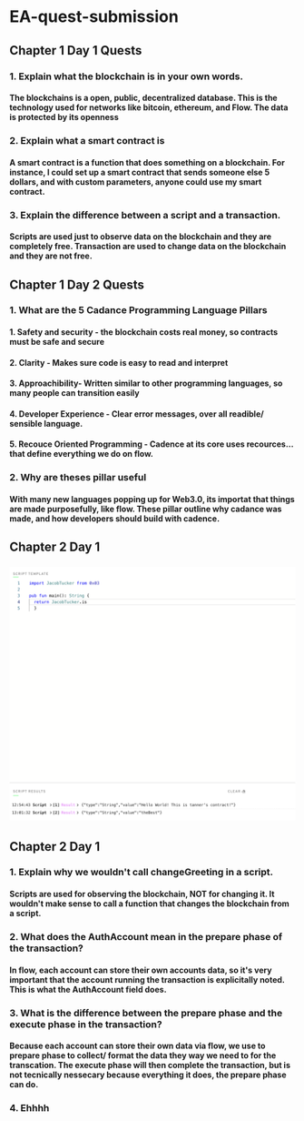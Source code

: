 # EA-quest-submission
## Chapter 1 Day 1 Quests
### 1. Explain what the blockchain is in your own words.
#### The blockchains is a open, public, decentralized database. This is the technology used for networks like bitcoin, ethereum, and Flow. The data is protected by its openness
### 2. Explain what a smart contract is
#### A smart contract is a function that does something on a blockchain. For instance, I could set up a smart contract that sends someone else 5 dollars, and with custom parameters, anyone could use my smart contract.
### 3. Explain the difference between a script and a transaction.
#### Scripts are used just to observe data on the blockchain and they are completely free. Transaction are used to change data on the blockchain and they are not free.
## Chapter 1 Day 2 Quests
### 1. What are the 5 Cadance Programming Language Pillars
#### 1. Safety and security - the blockchain costs real money, so contracts must be safe and secure
#### 2. Clarity - Makes sure code is easy to read and interpret
#### 3. Approachibility- Written similar to other programming languages, so many people can transition easily
#### 4. Developer Experience - Clear error messages, over all readible/ sensible language.
#### 5. Recouce Oriented Programming - Cadence at its core uses recources... that define everything we do on flow. 
### 2. Why are theses pillar useful
#### With many new languages popping up for Web3.0, its importat that things are made purposefully, like flow. These pillar outline why cadance was made, and how developers should build with cadence.
## Chapter 2 Day 1
### ![JacobTuckerImage](https://github.com/tanneruzzell/EA-quest-submission/blob/6ab19c76a4f64cee121744cae43ac616d2b7aa9d/Screen%20Shot%202022-05-08%20at%201.01.53%20PM.png)
## Chapter 2 Day 1
### 1. Explain why we wouldn't call changeGreeting in a script.
#### Scripts are used for observing the blockchain, NOT for changing it. It wouldn't make sense to call a function that changes the blockchain from a script.
### 2. What does the AuthAccount mean in the prepare phase of the transaction?
#### In flow, each account can store their own accounts data, so it's very important that the account running the transaction is explicitally noted. This is what the AuthAccount field does.
### 3. What is the difference between the prepare phase and the execute phase in the transaction?
#### Because each account can store their own data via flow, we use to prepare phase to collect/ format the data they way we need to for the transcation. The execute phase will then complete the transaction, but is not tecnically nessecary because everything it does, the prepare phase can do.
### 4. Ehhhh
